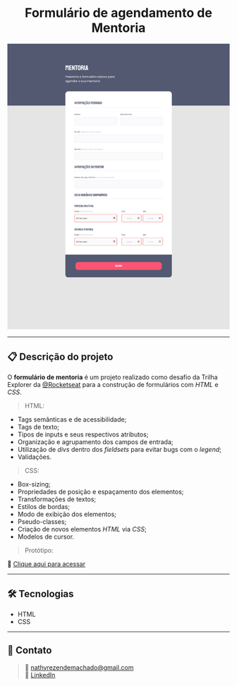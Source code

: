 <h1 align="center">Formulário de agendamento de Mentoria</h1>

![Imagem da página desenvolvida](./.github/preview-form.png)

<hr>

## 📋 Descrição do projeto

O <strong>formulário de mentoria</strong> é um projeto realizado como desafio da Trilha Explorer da <a href="https://www.rocketseat.com.br/" target="_blank">@Rocketseat</a> para a construção de formulários com <em>HTML</em> e <em>CSS</em>.

> HTML:
- Tags semânticas e de acessibilidade;
- Tags de texto;
- Tipos de inputs e seus respectivos atributos;
- Organização e agrupamento dos campos de entrada;
- Utilização de <em>divs</em> dentro dos <em>fieldsets</em> para evitar bugs com o <em>legend</em>;
- Validações.
 
> CSS:
- Box-sizing;
- Propriedades de posição e espaçamento dos elementos;
- Transformações de textos;
- Estilos de bordas;
- Modo de exibição dos elementos;
- Pseudo-classes;
- Criação de novos elementos <em>HTML</em> via <em>CSS</em>;
- Modelos de cursor.

> Protótipo:

🔗 [Clique aqui para acessar](https://nathxrz.github.io/TrilhaExplorer-forms02/)
 
<hr>

## 🛠️ Tecnologias
- HTML
- CSS

<hr>

## 📩 Contato
> 📧 nathyrezendemachado@gmail.com <br>
> 💼 <a href="https://www.linkedin.com/in/nathalia-machado-021b1b230/"> LinkedIn</a> <br>

    